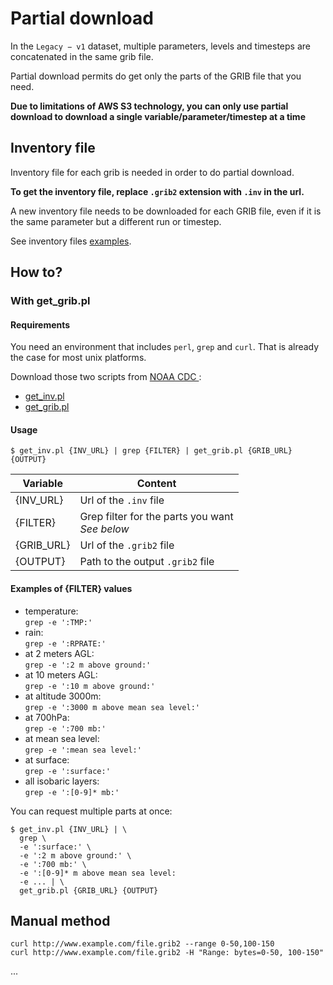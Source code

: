 # Partial download

In the `Legacy − v1` dataset, multiple parameters, levels and timesteps are concatenated in the same grib file.

Partial download permits do get only the parts of the GRIB file that you need.

**Due to limitations of AWS S3 technology, you can only use partial download to download a single variable/parameter/timestep at a time**

## Inventory file

Inventory file for each grib is needed in order to do partial download.

**To get the inventory file, replace `.grib2` extension with `.inv` in the url.**

A new inventory file needs to be downloaded for each GRIB file, even if it is the same parameter but a different run or timestep.

See inventory files [examples](#example-content-of-inventory-files).

## How to?

### With get_grib.pl

#### Requirements

You need an environment that includes `perl`, `grep` and `curl`. That is already the case for most unix platforms.

Download those two scripts from [NOAA CDC ](https://www.cpc.ncep.noaa.gov/products/wesley/fast_downloading_grib.html):

 * [get_inv.pl](ftp://ftp.cpc.ncep.noaa.gov/wd51we/fast_downloading_grib/get_inv.pl)
 * [get_grib.pl](ftp://ftp.cpc.ncep.noaa.gov/wd51we/fast_downloading_grib/get_grib.pl)

#### Usage

`$ get_inv.pl {INV_URL} | grep {FILTER} | get_grib.pl {GRIB_URL} {OUTPUT}`

| Variable   | Content                            |
| ---------- | ---------------------------------- |
| {INV_URL}  | Url of the `.inv` file             |
| {FILTER}   | Grep filter for the parts you want <br>*See below* |
| {GRIB_URL} | Url of the `.grib2` file           |
| {OUTPUT}   | Path to the output `.grib2` file   |

#### Examples of {FILTER} values
* temperature:<br>
  `grep -e ':TMP:'`
* rain:<br>
  `grep -e ':RPRATE:'`
* at 2 meters AGL:<br>
  `grep -e ':2 m above ground:'`
* at 10 meters AGL:<br>
  `grep -e ':10 m above ground:'`
* at altitude 3000m:<br>
  `grep -e ':3000 m above mean sea level:'`
* at 700hPa:<br>
  `grep -e ':700 mb:'`
* at mean sea level:<br>
  `grep -e ':mean sea level:'`
* at surface:<br>
  `grep -e ':surface:'`
* all isobaric layers:<br>
  `grep -e ':[0-9]* mb:'`

You can request multiple parts at once:<br>
```
$ get_inv.pl {INV_URL} | \
  grep \
  -e ':surface:' \
  -e ':2 m above ground:' \
  -e ':700 mb:' \
  -e ':[0-9]* m above mean sea level:
  -e ... | \
  get_grib.pl {GRIB_URL} {OUTPUT}
```

## Manual method

`curl http://www.example.com/file.grib2 --range 0-50,100-150`<br>
`curl http://www.example.com/file.grib2 -H "Range: bytes=0-50, 100-150"`

...
